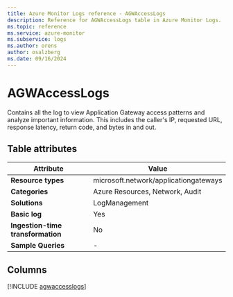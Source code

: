 ```yaml
---
title: Azure Monitor Logs reference - AGWAccessLogs
description: Reference for AGWAccessLogs table in Azure Monitor Logs.
ms.topic: reference
ms.service: azure-monitor
ms.subservice: logs
ms.author: orens
author: osalzberg
ms.date: 09/16/2024
---
```


# AGWAccessLogs

Contains all the log to view Application Gateway access patterns and analyze important information. This includes the caller's IP, requested URL, response latency, return code, and bytes in and out.


## Table attributes

|Attribute|Value|
|---|---|
|**Resource types**|microsoft.network/applicationgateways|
|**Categories**|Azure Resources, Network, Audit|
|**Solutions**| LogManagement|
|**Basic log**|Yes|
|**Ingestion-time transformation**|No|
|**Sample Queries**|-|



## Columns
  
[!INCLUDE [agwaccesslogs](~/reusable-content/ce-skilling/azure/includes/azure-monitor/reference/tables/agwaccesslogs-include.md)]
